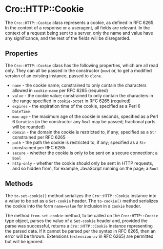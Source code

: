 # Cro::HTTP::Cookie

The `Cro::HTTP::Cookie` class represents a cookie, as defined in RFC 6265. In
the context of a response or a useragent, all fields are relevant. In the
context of a request being sent to a server, only the name and value have any
significance, and the rest of the fields will be disregarded.

## Properties

The `Cro::HTTP::Cookie` class has the following properties, which are all
read only. They can all be passed in the constructor (`new`) or, to get a
modified version of an existing instance, passed to `clone`.

* `name` - the cookie name; constrained to only contain the characters
  allowed in `cookie-name` per RFC 6265 (required)
* `value` - the cookie value; constrained to only contain the characters
  in the range specified in `cookie-octet` in RFC 6265 (required)
* `expires` - the expiration time of the cookie, specified as a Perl 6
  `DateTime`
* `max-age` - the maximum age of the cookie in seconds, specified as a Perl 6
  `Duration` (in the constructor any `Real` may be passed; fractional parts
  will be rounded)
* `domain` - the domain the cookie is restricted to, if any; specified as a
  `Str` constrained per RFC 6265
* `path` - the path the cookie is restricted to, if any; specified as a `Str`
  constrained per RFC 6265
* `secure` - whether the cookie is only to be sent on a secure connection;
  a `Bool`
* `http-only` - whether the cookie should only be sent in HTTP requests, and
  so hidden from, for example, JavaScript running on the page; a `Bool`

## Methods

The `to-set-cookie()` method serializes the `Cro::HTTP::Cookie` instance
into a value to be set as a `Set-cookie` header. The `to-cookie()` method
serializes the cookie into the form `name=value` for inclusion in a `Cookie`
header.

The method `from-set-cookie` method, to be called on the `Cro::HTTP::Cookie`
type object, parses the value of a `Set-cookie` header and, provided the
parse was successful, returns a `Cro::HTTP::Cookie` instance representing the
parsed data. If it cannot be parsed per the syntax in RFC 6265, then an error
will be thrown. Extensions (`extension-av` in RFC 6265) are permitted but will
be ignored.
